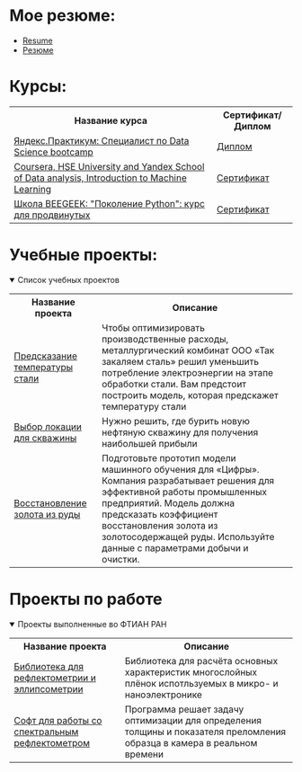 # Мое резюме:
- [Resume](https://github.com/raphael12/raphael12/blob/main/Eng.pdf)
- [Резюме](https://github.com/raphael12/raphael12/blob/main/Rus_CV.pdf)


# Курсы:
<table>
<tr>
  <th>Название курса</th>
  <th>Сертификат/Диплом</th>
<tr>
  <td><a href = "https://practicum.yandex.ru/profile/data-science-bootcamp/">Яндекс.Практикум: Специалист по Data Science bootcamp</a></td>
  <td><a href = "https://github.com/raphael12/raphael12/blob/main/Pract_Rus.pdf">Диплом</a></td>
<tr>
  <td><a href = "https://www.coursera.org/learn/vvedenie-mashinnoe-obuchenie">Coursera, HSE University and Yandex School of Data analysis, Introduction to Machine Learning</a></td>
  <td><a href = "https://coursera.org/share/cd7593501b088aa0d8e7c1a49ec417f3">Сертификат</a></td>
<tr>
  <td><a href = "https://stepik.org/course/68343/syllabus">Школа BEEGEEK: "Поколение Python": курс для продвинутых </a></td>
  <td><a href = "https://stepik.org/cert/1635683">Сертификат</a></td>	
</table>



# Учебные проекты:
<details open>
  <summary>Список учебных проектов</summary>
<table>
<tr>
  <th>Название проекта</th>
  <th>Описание</th>
</tr> 
<tr>
  <td><a href = "https://github.com/raphael12/Yandex_Practicum/tree/main/Steel-temperature-prediction">Предсказание температуры стали</a></td>
  <td>Чтобы оптимизировать производственные расходы, металлургический комбинат ООО «Так закаляем сталь» решил уменьшить потребление электроэнергии на этапе обработки стали. Вам предстоит построить модель, которая предскажет температуру стали</td>
</tr>
<tr>
  <td><a href = "https://github.com/raphael12/Yandex_Practicum/tree/main/Choosing%20the%20location%20for%20the%20well">Выбор локации для скважины</a></td>
  <td>Нужно решить, где бурить новую нефтяную скважину для получения наибольшей прибыли</td>
</tr>
<tr>
  <td><a href = "https://github.com/raphael12/Yandex_Practicum/tree/main/Gold%20recovery%20Coefficient">Восстановление золота из руды</a></td>
  <td>Подготовьте прототип модели машинного обучения для «Цифры». Компания разрабатывает решения для эффективной работы промышленных предприятий. Модель должна предсказать коэффициент восстановления золота из золотосодержащей руды. Используйте данные с параметрами добычи и очистки.</td>
</tr>
</table>
</details>

# Проекты по работе
<details open>
<summary>Проекты выполненные во ФТИАН РАН</summary>
<table>
<tr>
  <th>Название проекта</th>
  <th>Описание</th>
</tr> 
<tr>
  <td><a href = "Ссылка">Библиотека для рефлектометрии и эллипсометрии</a></td>
  <td>Библиотека для расчёта основных характеристик многослойных плёнок испотльзуемых в микро- и наноэлектронике</td>
</tr> 
<tr>
  <td><a href = "Ссылка">Софт для работы со спектральным рефлектометром</a></td>
  <td>Программа решает задачу оптимизации для определения толщины и показателя преломления образца в камера в реальном времени</td>
</tr> 
</table>
</details>

